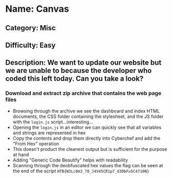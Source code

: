 # Name: Canvas
## Category: Misc 
## Difficulty: Easy
## Description: We want to update our website but we are unable to because the developer who coded this left today. Can you take a look?

### Download and extract zip archive that contains the web page files
- Browsing through the archive we see the dashboard and index HTML documents, the CSS folder containing the stylesheet, and the JS folder with the ```login.js``` script...interesting...
- Opening the ```login.js``` in an editor we can quickly see that all variables and strings are represented in hex
- Copy the contents and drop them directly into Cyberchef and add the "From Hex" operation
- This doesn't product the cleanest output but is sufficient for the purpose at hand
- Adding "Generic Code Beautify" helps with readability
- Scanning through the deobfuscated hex values the flag can be seen at the end of the script
```HTB{W3Lc0m3_70_J4V45CR1p7_d30bFu5C4710N}```